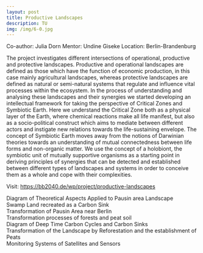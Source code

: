 ```yaml
---
layout: post
title: Productive Landscapes
description: TU 
img: /img/6-0.jpg
---
```


Co-author: Julia Dorn
Mentor: Undine Giseke
Location: Berlin-Brandenburg

The project investigates different intersections of operational, productive and protective landscapes. Productive and operational landscapes are defined as those which have the function of economic production, in this case mainly agricultural landscapes, whereas protective landscapes are defined as natural or semi-natural systems that regulate and influence vital processes within the ecosystem. In the process of understanding and analysing these landscapes and their synergies we started developing an intellectual framework for taking the perspective of Critical Zones and Symbiotic Earth. Here we understand the Critical Zone both as a physical layer of the Earth, where chemical reactions make all life manifest, but also as a socio-political construct which aims to mediate between different actors and instigate new relations towards the life-sustaining envelope. The concept of Symbiotic Earth moves away from the notions of Darwinian theories towards an understanding of mutual connectedness between life forms and non-organic matter. We use the concept of a holobiont, the symbiotic unit of mutually supportive organisms as a starting point in deriving principles of synergies that can be detected and established between different types of landscapes and systems in order to conceive them as a whole and cope with their complexities.

Visit: https://bb2040.de/wp/project/productive-landscapes

<div class="img_row">
	<img class="col three" src="{{ site.baseurl }}/img/6-0.jpg" alt="" title="example image"/>
</div>
<div class="col three caption">
	Diagram of Theoretical Aspects Applied to Pausin area Landscape
</div>



<div class="img_row">
	<img class="col three" src="{{ site.baseurl }}/img/6-1.jpg" alt="" title="example image"/>
</div>
<div class="col three caption">
	Swamp Land recreated as a Carbon Sink 
</div>



<div class="img_row">
	<img class="col three" src="{{ site.baseurl }}/img/6-2.jpg" alt="" title="example image"/>
</div>
<div class="col three caption">
	Transformation of Pausin Area near Berlin 
</div>



<div class="img_row">
	<img class="col three" src="{{ site.baseurl }}/img/6-3.jpg" alt="" title="example image"/>
</div>
<div class="col three caption">
	Transformation processes of forests and peat soil
</div>



<div class="img_row">
	<img class="col three" src="{{ site.baseurl }}/img/6-4.jpg" alt="" title="example image"/>
</div>
<div class="col three caption">
	Diagram of Deep Time Carbon Cycles and Carbon Sinks
</div>



<div class="img_row">
	<img class="col three" src="{{ site.baseurl }}/img/6-5.jpg" alt="" title="example image"/>
</div>
<div class="col three caption">
	Transformation of the Landscape by Reforestation and the establishment of Peats
</div>



<div class="img_row">
	<img class="col three" src="{{ site.baseurl }}/img/6-6.jpg" alt="" title="example image"/>
</div>
<div class="col three caption">
	Monitoring Systems of Satellites and Sensors
</div>
